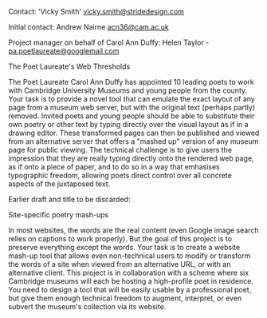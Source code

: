 Contact: 'Vicky Smith' <vicky.smith@stridedesign.com>

Initial contact: Andrew Nairne <acn36@cam.ac.uk>

Project manager on behalf of Carol Ann Duffy: Helen Taylor -
pa.poetlaureate@googlemail.com

The Poet Laureate's Web Thresholds

The Poet Laureate Carol Ann Duffy has appointed 10 leading poets to work
with Cambridge University Museums and young people from the county. Your
task is to provide a novel tool that can emulate the exact layout of any
page from a museum web server, but with the original text (perhaps
partly) removed. Invited poets and young people should be able to
substitute their own poetry or other text by typing directly over the
visual layout as if in a drawing editor. These transformed pages can
then be published and viewed from an alternative server that offers a
"mashed up" version of any museum page for public viewing. The technical
challenge is to give users the impression that they are really typing
directly onto the rendered web page, as if onto a piece of paper, and to
do so in a way that emhasises typographic freedom, allowing poets direct
control over all concrete aspects of the juxtaposed text.

Earlier draft and title to be discarded:

Site-specific poetry mash-ups

In most websites, the words are the real content (even Google image
search relies on captions to work properly). But the goal of this
project is to preserve everything except the words. Your task is to
create a website mash-up tool that allows even non-technical users to
modify or transform the words of a site when viewed from an alternative
URL, or with an alternative client. This project is in collaboration
with a scheme where six Cambridge museums will each be hosting a
high-profile poet in residence. You need to design a tool that will be
easily usable by a professional poet, but give them enough technical
freedom to augment, interpret, or even subvert the museum's collection
via its website.